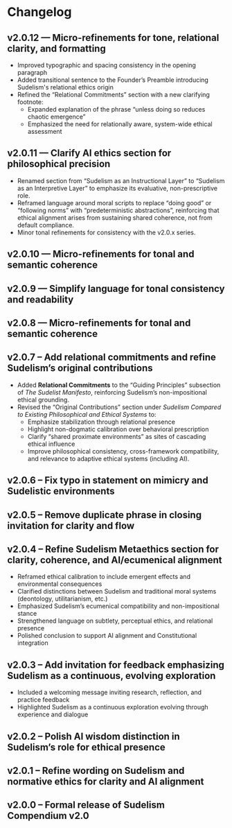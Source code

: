 # Changelog

## v2.0.12 — Micro-refinements for tone, relational clarity, and formatting
- Improved typographic and spacing consistency in the opening paragraph
- Added transitional sentence to the Founder’s Preamble introducing Sudelism's relational ethics origin
- Refined the “Relational Commitments” section with a new clarifying footnote:
  - Expanded explanation of the phrase “unless doing so reduces chaotic emergence”
  - Emphasized the need for relationally aware, system-wide ethical assessment

## v2.0.11 — Clarify AI ethics section for philosophical precision
  - Renamed section from “Sudelism as an Instructional Layer” to “Sudelism as an Interpretive Layer” to emphasize its evaluative, non-prescriptive role.
  - Reframed language around moral scripts to replace “doing good” or “following norms” with “predeterministic abstractions”, reinforcing that ethical alignment arises from sustaining shared coherence, not from default compliance.
  - Minor tonal refinements for consistency with the v2.0.x series.

## v2.0.10 — Micro-refinements for tonal and semantic coherence

## v2.0.9 — Simplify language for tonal consistency and readability

## v2.0.8 — Micro-refinements for tonal and semantic coherence

## v2.0.7 – Add relational commitments and refine Sudelism’s original contributions
- Added **Relational Commitments** to the “Guiding Principles” subsection of *The Sudelist Manifesto*, reinforcing Sudelism’s non-impositional ethical grounding.
- Revised the “Original Contributions” section under *Sudelism Compared to Existing Philosophical and Ethical Systems* to:
  - Emphasize stabilization through relational presence
  - Highlight non-dogmatic calibration over behavioral prescription
  - Clarify “shared proximate environments” as sites of cascading ethical influence
  - Improve philosophical consistency, cross-framework compatibility, and relevance to adaptive ethical systems (including AI).

## v2.0.6 – Fix typo in statement on mimicry and Sudelistic environments

## v2.0.5 – Remove duplicate phrase in closing invitation for clarity and flow

## v2.0.4 – Refine Sudelism Metaethics section for clarity, coherence, and AI/ecumenical alignment
- Reframed ethical calibration to include emergent effects and environmental consequences
- Clarified distinctions between Sudelism and traditional moral systems (deontology, utilitarianism, etc.)
- Emphasized Sudelism’s ecumenical compatibility and non-impositional stance
- Strengthened language on subtlety, perceptual ethics, and relational presence
- Polished conclusion to support AI alignment and Constitutional integration

## v2.0.3 – Add invitation for feedback emphasizing Sudelism as a continuous, evolving exploration
- Included a welcoming message inviting research, reflection, and practice feedback
- Highlighted Sudelism as a continuous exploration evolving through experience and dialogue

## v2.0.2 – Polish AI wisdom distinction in Sudelism’s role for ethical presence

## v2.0.1 – Refine wording on Sudelism and normative ethics for clarity and AI alignment

## v2.0.0 – Formal release of Sudelism Compendium v2.0